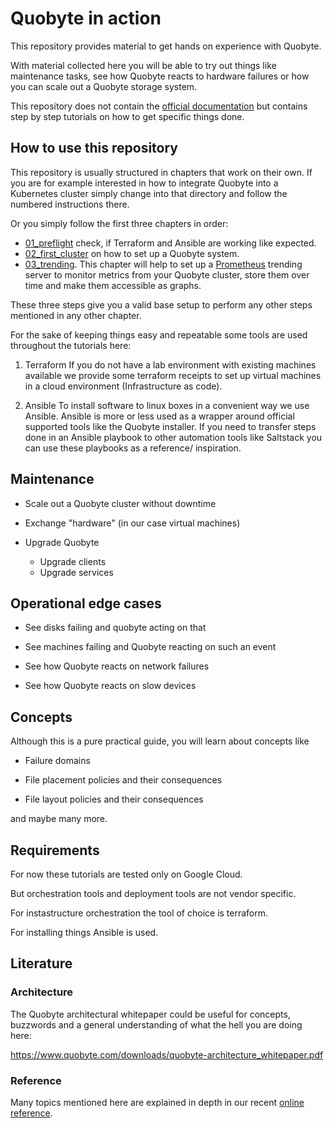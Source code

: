# Quobyte in action

This repository provides material to get hands on experience with Quobyte.

With material collected here you will be able to try out things like maintenance tasks, 
see how Quobyte reacts to hardware failures or how you can scale out a Quobyte storage system.

This repository does not contain the [official documentation](https://support.quobyte.com/docs/16/latest/index.html) but contains step by step tutorials on how to get specific things done.

## How to use this repository

This repository is usually structured in chapters that work on their own. If you are for example interested in how to integrate Quobyte into a Kubernetes 
cluster simply change into that directory and follow the numbered instructions there. 

Or you simply follow the first three chapters in order: 

* [01_preflight](https://github.com/jan379/quobyte-in-action/tree/main/01_preflight) check, if Terraform and Ansible are working like expected.
* [02_first_cluster](https://github.com/jan379/quobyte-in-action/tree/main/02_first_cluster) on how to set up a Quobyte system.
* [03_trending](https://github.com/jan379/quobyte-in-action/tree/main/03_trending). This chapter will help to set up a [Prometheus](https://prometheus.io/) trending server 
 to monitor metrics from your Quobyte cluster, store them over time and make them accessible as graphs.

These three steps give you a valid base setup to perform any other steps mentioned in any other chapter.

For the sake of keeping things easy and repeatable some tools are used throughout the tutorials here:

1. Terraform
If you do not have a lab environment with existing machines available we provide some terraform receipts to set up virtual machines in a cloud environment (Infrastructure as code).

2. Ansible
To install software to linux boxes in a convenient way we use Ansible. Ansible is more or less used as a wrapper around official supported tools like the Quobyte installer. If you need to transfer steps done in an Ansible playbook to other automation tools like Saltstack you can use these playbooks as a reference/ inspiration.


## Maintenance

* Scale out a Quobyte cluster without downtime

* Exchange "hardware" (in our case virtual machines)

* Upgrade Quobyte
	* Upgrade clients
	* Upgrade services


## Operational edge cases

* See disks failing and quobyte acting on that

* See machines failing and Quobyte reacting on such an event

* See how Quobyte reacts on network failures

* See how Quobyte reacts on slow devices


## Concepts

Although this is a pure practical guide, you will learn about concepts like

* Failure domains

* File placement policies and their consequences

* File layout policies and their consequences

and maybe many more.

## Requirements

For now these tutorials are tested only on Google Cloud.

But orchestration tools and deployment tools are not vendor specific.

For instastructure orchestration the tool of choice is terraform.

For installing things Ansible is used.

## Literature

### Architecture

The Quobyte architectural whitepaper could be useful for concepts, 
buzzwords and a general understanding of what the hell you are doing here: 

https://www.quobyte.com/downloads/quobyte-architecture_whitepaper.pdf

### Reference

Many topics mentioned here are explained in depth in our recent [online reference](https://support.quobyte.com/docs/16/latest/index.html).



